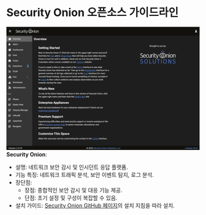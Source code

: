 # Security Onion 오픈소스 가이드라인
![soc.png](./img/soc.png)
**Security Onion**:
  - 설명: 네트워크 보안 감시 및 인시던트 응답 플랫폼.
  - 기능 특징: 네트워크 트래픽 분석, 보안 이벤트 탐지, 로그 분석.
  - 장단점:
    - 장점: 종합적인 보안 감시 및 대응 기능 제공.
    - 단점: 초기 설정 및 구성이 복잡할 수 있음.
  - 설치 가이드: [Security Onion GitHub 페이지](https://github.com/Security-Onion-Solutions/security-onion)의 설치 지침을 따라 설치.